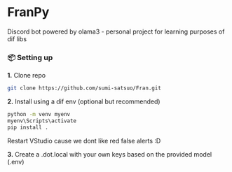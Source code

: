 # FranPy

Discord bot powered by olama3 - personal project for learning purposes of dif libs

### 📦 Setting up

**1.** Clone repo
```bash
git clone https://github.com/sumi-satsuo/Fran.git
```

**2.** Install using a dif env (optional but recommended)
```bash
python -m venv myenv
myenv\Scripts\activate
pip install .
```
Restart VStudio cause we dont like red false alerts :D

**3.** Create a .dot.local with your own keys based on the provided model (.env)
